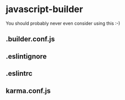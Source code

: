 
# javascript-builder

You should probably never even consider using this :-)

## .builder.conf.js

## .eslintignore

## .eslintrc

## karma.conf.js
